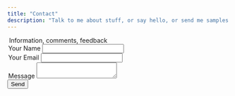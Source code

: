 ```yaml
---
title: "Contact"
description: "Talk to me about stuff, or say hello, or send me samples to flip"
---
```

<form name="contact" class="form" method="POST" data-netlify="true" action="/">
<fieldset style="border:0;padding:0;">
<legend class="sr-only">Information, comments, feedback</legend>
  <div class="form_item">
    <label>Your Name <input type="text" name="name" title="i am required" class="form_field" aria-required="true" required/></label>   
  </div>
  <div class="form_item">
    <label>Your Email <input type="email" name="email" class="form_field" aria-required="true" required title="The domain portion of the email address is invalid (the portion after the @)." pattern="^([^\x00-\x20\x22\x28\x29\x2c\x2e\x3a-\x3c\x3e\x40\x5b-\x5d\x7f-\xff]+|\x22([^\x0d\x22\x5c\x80-\xff]|\x5c[\x00-\x7f])*\x22)(\x2e([^\x00-\x20\x22\x28\x29\x2c\x2e\x3a-\x3c\x3e\x40\x5b-\x5d\x7f-\xff]+|\x22([^\x0d\x22\x5c\x80-\xff]|\x5c[\x00-\x7f])*\x22))*\x40([^\x00-\x20\x22\x28\x29\x2c\x2e\x3a-\x3c\x3e\x40\x5b-\x5d\x7f-\xff]+|\x5b([^\x0d\x5b-\x5d\x80-\xff]|\x5c[\x00-\x7f])*\x5d)(\x2e([^\x00-\x20\x22\x28\x29\x2c\x2e\x3a-\x3c\x3e\x40\x5b-\x5d\x7f-\xff]+|\x5b([^\x0d\x5b-\x5d\x80-\xff]|\x5c[\x00-\x7f])*\x5d))*(\.\w{2,})+$"/></label>
  </div>
  <div class="form_item">
    <label>Message <textarea name="message" class="form_field" title="i am required" aria-required="true" required></textarea></label>
  </div>
  </fieldset>
  <div class="form_item">
    <button type="submit" class="pagenotfound-button bold600 uppercase">Send</button>
  </div> 
</form>